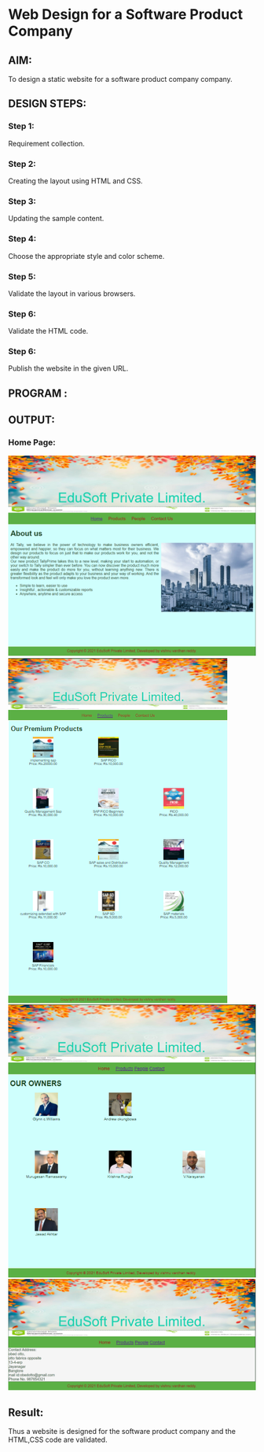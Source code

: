 # Web Design for a Software Product Company

## AIM:

To design a static website for a software product company company.

## DESIGN STEPS:

### Step 1:

Requirement collection.

### Step 2:

Creating the layout using HTML and CSS.

### Step 3:

Updating the sample content.

### Step 4:

Choose the appropriate style and color scheme.

### Step 5:

Validate the layout in various browsers.

### Step 6:

Validate the HTML code.

### Step 6:

Publish the website in the given URL.

## PROGRAM :

## OUTPUT:

### Home Page:

![output](./images/ass1.png)
![output](./images/ass2.png)
![output](./images/ass3.png)
![output](./images/ass4.png)


## Result:

Thus a website is designed for the software product company and the HTML,CSS code are validated.
